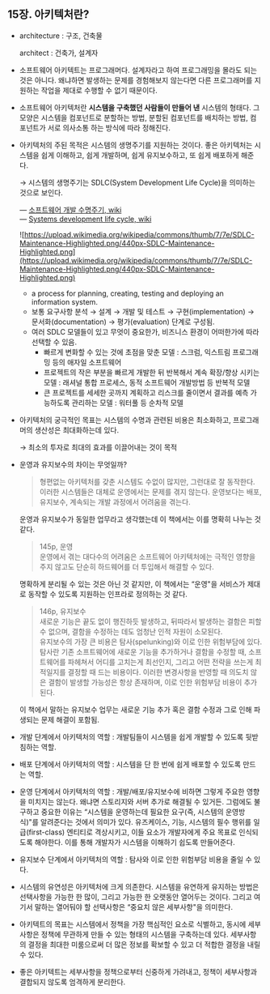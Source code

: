 ## 15장. 아키텍처란?

- architecture : 구조, 건축물
    
    architect : 건축가, 설계자
    
- 소프트웨어 아키텍트는 프로그래머다. 설계자라고 하여 프로그래밍을 몰라도 되는 것은 아니다. 왜냐하면 발생하는 문제를 경험해보지 않는다면 다른 프로그래머를 지원하는 작업을 제대로 수행할 수 없기 때문이다.
- 소프트웨어 아키텍처란 **시스템을 구축했던 사람들이 만들어 낸** 시스템의 형태다. 그 모양은 시스템을 컴포넌트로 분할하는 방법, 분할된 컴포넌트를 배치하는 방법, 컴포넌트가 서로 의사소통 하는 방식에 따라 정해진다.
- 아키텍처의 주된 목적은 시스템의 생명주기를 지원하는 것이다. 좋은 아키텍처는 시스템을 쉽게 이해하고, 쉽게 개발하며, 쉽게 유지보수하고, 또 쉽게 배포하게 해준다.
    
    → 시스템의 생명주기는 SDLC(System Development Life Cycle)을 의미하는 것으로 보인다.
    
    — [소프트웨어 개발 수명주기, wiki](https://ko.wikipedia.org/wiki/%EC%86%8C%ED%94%84%ED%8A%B8%EC%9B%A8%EC%96%B4_%EA%B0%9C%EB%B0%9C_%EC%88%98%EB%AA%85_%EC%A3%BC%EA%B8%B0)  
    — [Systems development life cycle, wiki](https://en.wikipedia.org/wiki/Systems_development_life_cycle)
    
    ![https://upload.wikimedia.org/wikipedia/commons/thumb/7/7e/SDLC-Maintenance-Highlighted.png/440px-SDLC-Maintenance-Highlighted.png](https://upload.wikimedia.org/wikipedia/commons/thumb/7/7e/SDLC-Maintenance-Highlighted.png/440px-SDLC-Maintenance-Highlighted.png)
    
    - a process for planning, creating, testing and deploying an information system.
    - 보통 요구사항 분석 → 설계 → 개발 및 테스트 → 구현(implementation) → 문서화(documentation) → 평가(evaluation) 단계로 구성됨.
    - 여러 SDLC 모델들이 있고 무엇이 중요한가, 비즈니스 환경이 어떠한가에 따라 선택할 수 있음.
        - 빠르게 변화할 수 있는 것에 초점을 맞춘 모델 : 스크럼, 익스트림 프로그래밍 등의 애자일 소프트웨어
        - 프로젝트의 작은 부분을 빠르게 개발한 뒤 반복해서 계속 확장/향상 시키는 모델 : 래셔널 통합 프로세스, 동적 소프트웨어 개발방법 등 반복적 모델
        - 큰 프로젝트를 세세한 곳까지 계획하고 리스크를 줄이면서 결과를 예측 가능하도록 관리하는 모델 : 워터풀 등 순차적 모델
    
- 아키텍처의 궁극적인 목표는 시스템의 수명과 관련된 비용은 최소화하고, 프로그래머의 생산성은 최대화하는데 있다.
    
    → 최소의 투자로 최대의 효과를 이끌어내는 것이 목적
    
    
- 운영과 유지보수의 차이는 무엇일까?
    
    > 형편없는 아키텍처를 갖춘 시스템도 수없이 많지만, 그런대로 잘 동작한다. 이러한 시스템들은 대체로 운영에서는 문제를 겪지 않는다. 운영보다는 배포, 유지보수, 계속되는 개발 과정에서 어려움을 겪는다.
    > 
    
    운영과 유지보수가 동일한 업무라고 생각했는데 이 책에서는 이를 명확히 나누는 것 같다.   
    
    > 145p, 운영   
    운영에서 겪는 대다수의 어려움은 소프트웨어 아키텍처에는 극적인 영향을 주지 않고도 단순히 하드웨어를 더 투입해서 해결할 수 있다.
    > 
    
    명확하게 분리될 수 있는 것은 아닌 것 같지만, 이 책에서는 “운영"을 서비스가 제대로 동작할 수 있도록 지원하는 인프라로 정의하는 것 같다.
    
    > 146p, 유지보수   
    새로운 기능은 끝도 없이 행진하듯 발생하고, 뒤따라서 발생하는 결함은 피할 수 없으며, 결함을 수정하는 데도 엄청난 인적 자원이 소모된다.   
    유지보수의 가장 큰 비용은 탐사(spelunking)와 이로 인한 위험부담에 있다. 탐사란 기존 소프트웨어에 새로운 기능을 추가하거나 결함을 수정할 때, 소프트웨어를 파헤쳐서 어디를 고치는게 최선인지, 그리고 어떤 전략을 쓰는게 최적일지를 결정할 때 드는 비용이다. 이러한 변경사항을 반영할 때 의도치 않은 결함이 발생할 가능성은 항상 존재하며, 이로 인한 위험부담 비용이 추가된다.
    > 
    
    이 책에서 말하는 유지보수 업무는 새로운 기능 추가 혹은 결함 수정과 그로 인해 파생되는 문제 해결이 포함됨.
    
- 개발 단계에서 아키텍처의 역할 : 개발팀들이 시스템을 쉽게 개발할 수 있도록 뒷받침하는 역할.
- 배포 단계에서 아키텍처의 역할 : 시스템을 단 한 번에 쉽게 배포할 수 있도록 만드는 역할.
- 운영 단계에서 아키텍처의 역할 : 개발/배포/유지보수에 비하면 그렇게 주요한 영향을 미치지는 않는다. 왜냐면 스토리지와 서버 추가로 해결될 수 있거든. 그럼에도 불구하고 중요한 이유는 “시스템을 운영하는데 필요한 요구(즉, 시스템의 운영방식)"를 알려준다는 것에서 의미가 있다. 유즈케이스, 기능, 시스템의 필수 행위를 일급(first-class) 엔티티로 격상시키고, 이들 요소가 개발자에게 주요 목표로 인식되도록 해야한다. 이를 통해 개발자가 시스템을 이해하기 쉽도록 만들어준다.
- 유지보수 단계에서 아키텍처의 역할 : 탐사와 이로 인한 위험부담 비용을 줄일 수 있다.
- 시스템의 유연성은 아키텍처에 크게 의존한다. 시스템을 유연하게 유지하는 방법은 선택사항을 가능한 한 많이, 그리고 가능한 한 오랫동안 열어두는 것이다. 그리고 여기서 말하는 열어둬야 할 선택사항은 “중요치 않은 세부사항"을 의미한다.
- 아키텍트의 목표는 시스템에서 정책을 가장 핵심적인 요소로 식별하고, 동시에 세부사항은 정책에 무관하게 만들 수 있는 형태의 시스템을 구축하는데 있다. 세부사항의 결정을 최대한 미룸으로써 더 많은 정보를 확보할 수 있고 더 적합한 결정을 내릴 수 있다.
- 좋은 아키텍트는 세부사항을 정책으로부터 신중하게 가려내고, 정책이 세부사항과 결합되지 않도록 엄격하게 분리한다.